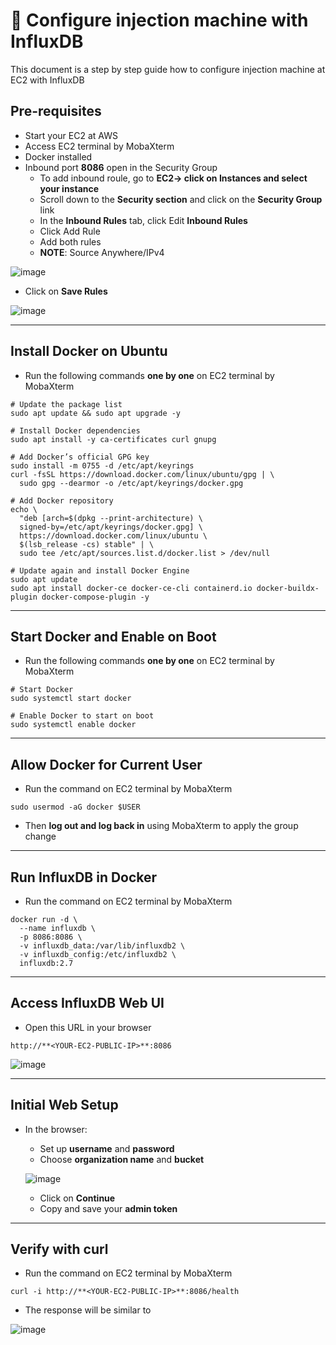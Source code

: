 # 📘 Configure injection machine with InfluxDB

This document is a step by step guide how to configure injection machine at EC2 with InfluxDB

## Pre-requisites

- Start your EC2 at AWS
- Access EC2 terminal by MobaXterm
- Docker installed
- Inbound port **8086** open in the Security Group
  - To add inbound roule, go to **EC2-> click on Instances and select your instance**
  - Scroll down to the **Security section** and click on the **Security Group** link
  - In the **Inbound Rules** tab, click Edit **Inbound Rules**
  - Click Add Rule
  - Add both rules
  - **NOTE**: Source Anywhere/IPv4 
    
![image](https://github.com/user-attachments/assets/89995a62-d224-44d4-96d7-1521f7a8d637)

  - Click on **Save Rules**

  ![image](https://github.com/user-attachments/assets/ea9ac069-9846-4412-89ab-5bb6b754263c)


---

## Install Docker on Ubuntu

- Run the following commands **one by one** on EC2 terminal by MobaXterm

```
# Update the package list
sudo apt update && sudo apt upgrade -y

# Install Docker dependencies
sudo apt install -y ca-certificates curl gnupg

# Add Docker’s official GPG key
sudo install -m 0755 -d /etc/apt/keyrings
curl -fsSL https://download.docker.com/linux/ubuntu/gpg | \
  sudo gpg --dearmor -o /etc/apt/keyrings/docker.gpg

# Add Docker repository
echo \
  "deb [arch=$(dpkg --print-architecture) \
  signed-by=/etc/apt/keyrings/docker.gpg] \
  https://download.docker.com/linux/ubuntu \
  $(lsb_release -cs) stable" | \
  sudo tee /etc/apt/sources.list.d/docker.list > /dev/null

# Update again and install Docker Engine
sudo apt update
sudo apt install docker-ce docker-ce-cli containerd.io docker-buildx-plugin docker-compose-plugin -y
```
---
## Start Docker and Enable on Boot

- Run the following commands **one by one** on EC2 terminal by MobaXterm

```
# Start Docker
sudo systemctl start docker

# Enable Docker to start on boot
sudo systemctl enable docker
```
--- 
## Allow Docker for Current User

- Run the command on EC2 terminal by MobaXterm

```
sudo usermod -aG docker $USER
```

- Then **log out and log back in** using MobaXterm to apply the group change
---
## Run InfluxDB in Docker

- Run the command on EC2 terminal by MobaXterm

```
docker run -d \
  --name influxdb \
  -p 8086:8086 \
  -v influxdb_data:/var/lib/influxdb2 \
  -v influxdb_config:/etc/influxdb2 \
  influxdb:2.7
```
---
## Access InfluxDB Web UI

- Open this URL in your browser
```
http://**<YOUR-EC2-PUBLIC-IP>**:8086
```

![image](https://github.com/user-attachments/assets/ff40475b-bda5-4f46-b21a-b0a3863d69b7)

---
## Initial Web Setup

- In the browser:
  - Set up **username** and **password**
  - Choose **organization name** and **bucket**
  
  ![image](https://github.com/user-attachments/assets/3c688a65-cc85-4ac3-ad1f-ed4cf36dd86b)
  
  - Click on **Continue**
  - Copy and save your **admin token**

 ---
 ## Verify with curl

- Run the command on EC2 terminal by MobaXterm

```
curl -i http://**<YOUR-EC2-PUBLIC-IP>**:8086/health
```

- The response will be similar to

![image](https://github.com/user-attachments/assets/51b7dff2-23bb-4f23-8cfb-42c96059ae96)

  


  


  





